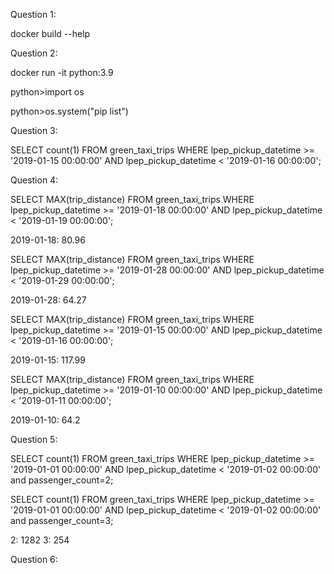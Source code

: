 
Question 1:

docker build --help



Question 2:

docker run -it python:3.9

python>import os

python>os.system("pip list")



Question 3:

SELECT count(1) FROM green_taxi_trips WHERE lpep_pickup_datetime >= '2019-01-15 00:00:00'
       AND lpep_pickup_datetime <  '2019-01-16 00:00:00';



Question 4:

SELECT MAX(trip_distance) FROM green_taxi_trips WHERE lpep_pickup_datetime >= '2019-01-18 00:00:00'
       AND lpep_pickup_datetime <  '2019-01-19 00:00:00';

2019-01-18: 80.96

SELECT MAX(trip_distance) FROM green_taxi_trips WHERE lpep_pickup_datetime >= '2019-01-28 00:00:00'
       AND lpep_pickup_datetime <  '2019-01-29 00:00:00';

2019-01-28: 64.27

SELECT MAX(trip_distance) FROM green_taxi_trips WHERE lpep_pickup_datetime >= '2019-01-15 00:00:00'
       AND lpep_pickup_datetime <  '2019-01-16 00:00:00';

2019-01-15: 117.99

SELECT MAX(trip_distance) FROM green_taxi_trips WHERE lpep_pickup_datetime >= '2019-01-10 00:00:00'
       AND lpep_pickup_datetime <  '2019-01-11 00:00:00';

2019-01-10: 64.2

Question 5:

SELECT count(1) FROM green_taxi_trips WHERE lpep_pickup_datetime >= '2019-01-01 00:00:00'
       AND lpep_pickup_datetime <  '2019-01-02 00:00:00' and passenger_count=2;

SELECT count(1) FROM green_taxi_trips WHERE lpep_pickup_datetime >= '2019-01-01 00:00:00'
       AND lpep_pickup_datetime <  '2019-01-02 00:00:00' and passenger_count=3;


2: 1282  3: 254


Question 6:
